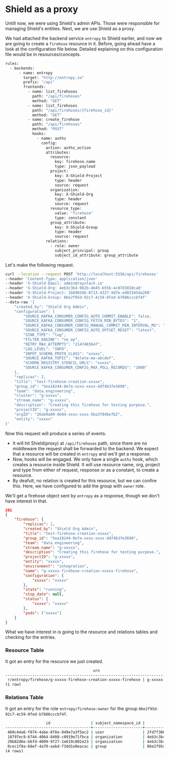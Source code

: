 # Shield as a proxy

Untill now, we were using Shield's admin APIs. Those were responsible for managing Shield's entities. Next, we are use Shield as a proxy.

We had attached the backend service `entropy` to Shield earlier, and now we are going to create a `firehose` resource in it.
Before, going ahead have a look at the configuration file below. Detailed explaining on this configuration file would be in resources/concepts.

```sh
rules:
  - backends:
      - name: entropy
        target: "http://entropy.io"
        prefix: "/api"
        frontends:
          - name: list_firehoses
            path: "/api/firehoses"
            method: "GET"
          - name: list_firehoses
            path: "/api/firehoses/{firehose_id}"
            method: "GET"
          - name: create_firehose
            path: "/api/firehoses"
            method: "POST"
            hooks:
              - name: authz
                config:
                  action: authz_action
                  attributes:
                    resource:
                      key: firehose.name
                      type: json_payload
                    project:
                      key: X-Shield-Project
                      type: header
                      source: request
                    organization:
                      key: X-Shield-Org
                      type: header
                      source: request
                    resource_type:
                      value: "firehose"
                      type: constant
                    group_attribute:
                      key: X-Shield-Group
                      type: header
                      source: request
                  relations:
                    - role: owner
                      subject_principal: group
                      subject_id_attribute: group_attribute
```

Let's make the following request.

```sh
curl --location --request POST 'http://localhost:5556/api/firehoses'
--header 'Content-Type: application/json'
--header 'X-Shield-Email: admin@raystack.io'
--header 'X-Shield-Org: 4eb3c3b4-962b-4b45-b55b-4c07d3810ca8'
--header 'X-Shield-Project: 1b89026b-6713-4327-9d7e-ed03345da288'
--header 'X-Shield-Group: 86e2f95d-92c7-4c59-8fed-b7686cccbf4f'
--data-raw '{
    "created_by": "Shield Org Admin",
    "configuration": {
        "SOURCE_KAFKA_CONSUMER_CONFIG_AUTO_COMMIT_ENABLE": false,
        "SOURCE_KAFKA_CONSUMER_CONFIG_FETCH_MIN_BYTES": "1",
        "SOURCE_KAFKA_CONSUMER_CONFIG_MANUAL_COMMIT_MIN_INTERVAL_MS": "-1",
        "SOURCE_KAFKA_CONSUMER_CONFIG_AUTO_OFFSET_RESET": "latest",
        "SINK_TYPE": "log",
        "FILTER_ENGINE": "no_op",
        "RETRY_MAX_ATTEMPTS": "2147483647",
        "LOG_LEVEL": "INFO",
        "INPUT_SCHEMA_PROTO_CLASS": "xxxxx",
        "SOURCE_KAFKA_TOPIC": "delete-me-abcdef",
        "SCHEMA_REGISTRY_STENCIL_URLS": "xxxxx",
        "SOURCE_KAFKA_CONSUMER_CONFIG_MAX_POLL_RECORDS": "1000"
    },
    "replicas": 2,
    "title": "test-firehose-creation-xxxxx",
    "group_id": "5ea18244-8e7a-xxxx-xxxx-ddf4b3fe3698",
    "team": "data_engineering",
    "cluster": "g-xxxxx",
    "stream_name": "g-xxxxx",
    "description": "Creating this firehose for testing purpose.",
    "projectID": "g-xxxxx",
    "orgID": "26ab9a89-de8d-xxxx-xxxx-5ba3f84be7b2",
    "entity": "xxxxx"
}'
```

Now this request will produce a series of events.

- It will hit Shield(proxy) at `/api/firehoses` path, since there are no middleware the request shall be forwarded to the backend.
  We expect that a resource will be created in `entropy` and we'll get a response.
- Now, hooks will be engaged. We only have a single `authz` hook, which creates a resource inside Shield. It will use resource name, org, project and type from either of request, response or as a constant, to create a resource.
- By deafult, no relation is created for this resource, but we can confire this. Here, we have configured to add the group with `owner` role.

We'll get a firehose object sent by `entropy` as a response, though we don't have interest in that.

```json
201
{
    "firehose": {
        "replicas": 2,
        "created_by": "Shield Org Admin",
        "title": "test-firehose-creation-xxxxx",
        "group_id": "5ea18244-8e7a-xxxx-xxxx-ddf4b3fe3698",
        "team": "data_engineering",
        "stream_name": "g-xxxxx",
        "description": "Creating this firehose for testing purpose.",
        "projectID": "g-xxxxx",
        "entity": "xxxxx",
        "environment": "integration",
        "name": "g-xxxxx-firehose-creation-xxxxx-firehose",
        "configuration": {
            "xxxxx": "xxxxx"
        },
        "state": "running",
        "stop_date": null,
        "status": {
            "xxxxx": "xxxxx"
        },
        "pods": ["xxxxx"]
    }
}
```

What we have interest in is going to the resource and relations tables and checking for the entries.

### Resource Table

It got an entry for the resource we just created.

```sh
                                       urn                                       |                             name                             |              project_id              |                org_id                |   namespace_id   |          created_at           |          updated_at           | deleted_at |               user_id                |                  id
---------------------------------------------------------------------------------+--------------------------------------------------------------+--------------------------------------+--------------------------------------+------------------+-------------------------------+-------------------------------+------------+--------------------------------------+--------------------------------------
 r/entropy/firehose/g-xxxxx-firehose-creation-xxxxx-firehose | g-xxxxx-firehose-creation-xxxxx-firehose | 1b89026b-6713-4327-9d7e-ed03345da288 | 4eb3c3b4-962b-4b45-b55b-4c07d3810ca8 | entropy/firehose | 2022-12-08 13:25:37.335962+00 | 2022-12-08 13:25:37.335962+00 |            | 2fd7f306-61db-4198-9623-6f5f1809df11 | 28105b9a-1717-47cf-a5d9-49249b6638df
(1 row)
```

### Relations Table

It got an entry for the role `entropy/firehose:owner` for the group `86e2f95d-92c7-4c59-8fed-b7686cccbf4f`.

```sh
                  id                  | subject_namespace_id |              subject_id              | object_namespace_id |              object_id               |        role_id         |          created_at           |          updated_at           | deleted_at
--------------------------------------+----------------------+--------------------------------------+---------------------+--------------------------------------+------------------------+-------------------------------+-------------------------------+------------
 460c44a6-f074-4abe-8f8e-949e7a3f5ec2 | user                 | 2fd7f306-61db-4198-9623-6f5f1809df11 | organization        | 4eb3c3b4-962b-4b45-b55b-4c07d3810ca8 | organization:owner     | 2022-12-07 14:10:42.881572+00 | 2022-12-07 14:10:42.881572+00 |
 10797ec9-6744-4064-8408-c0919e71fbca | organization         | 4eb3c3b4-962b-4b45-b55b-4c07d3810ca8 | project             | 1b89026b-6713-4327-9d7e-ed03345da288 | project:organization   | 2022-12-07 14:31:46.517828+00 | 2022-12-07 14:31:46.517828+00 |
 29b82d6e-b6fd-4009-9727-1e619c802e23 | organization         | 4eb3c3b4-962b-4b45-b55b-4c07d3810ca8 | group               | 86e2f95d-92c7-4c59-8fed-b7686cccbf4f | group:organization     | 2022-12-07 17:03:59.537254+00 | 2022-12-07 17:03:59.537254+00 |
 0cec1f0a-68ef-4a70-aabd-f3dd1e0eacac | group                | 86e2f95d-92c7-4c59-8fed-b7686cccbf4f | entropy/firehose    | 28105b9a-1717-47cf-a5d9-49249b6638df | entropy/firehose:owner | 2022-12-08 13:25:37.550927+00 | 2022-12-08 13:25:37.550927+00 |
(4 rows)
```
